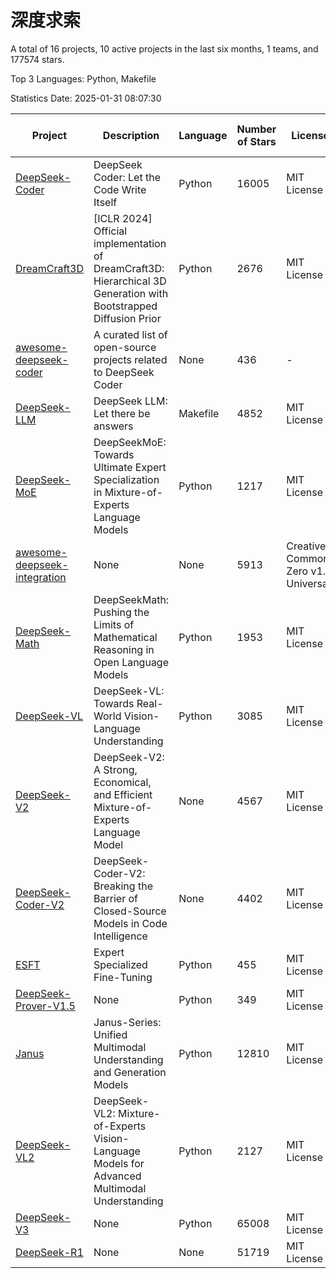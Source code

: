 # 深度求索

A total of 16 projects, 10 active projects in the last six months, 1 teams, and 177574 stars.

Top 3 Languages: Python, Makefile

Statistics Date: 2025-01-31 08:07:30

| Project | Description | Language | Number of Stars | License | Creation Date | Last Updated Date | Last Pushed Date |
| --- | --- | --- | --- | --- | --- | --- | --- |
| [DeepSeek-Coder](https://github.com/deepseek-ai/DeepSeek-Coder) | DeepSeek Coder: Let the Code Write Itself | Python | 16005 | MIT License | 2023-10-20 | 2025-01-31 | 2024-05-21 |
| [DreamCraft3D](https://github.com/deepseek-ai/DreamCraft3D) | [ICLR 2024] Official implementation of DreamCraft3D: Hierarchical 3D Generation with Bootstrapped Diffusion Prior | Python | 2676 | MIT License | 2023-10-23 | 2025-01-31 | 2024-08-21 |
| [awesome-deepseek-coder](https://github.com/deepseek-ai/awesome-deepseek-coder) | A curated list of open-source projects related to DeepSeek Coder | None | 436 | - | 2023-11-06 | 2025-01-31 | 2024-04-03 |
| [DeepSeek-LLM](https://github.com/deepseek-ai/DeepSeek-LLM) | DeepSeek LLM: Let there be answers | Makefile | 4852 | MIT License | 2023-11-29 | 2025-01-31 | 2024-02-04 |
| [DeepSeek-MoE](https://github.com/deepseek-ai/DeepSeek-MoE) | DeepSeekMoE: Towards Ultimate Expert Specialization in Mixture-of-Experts Language Models | Python | 1217 | MIT License | 2024-01-02 | 2025-01-31 | 2024-01-16 |
| [awesome-deepseek-integration](https://github.com/deepseek-ai/awesome-deepseek-integration) | None | None | 5913 | Creative Commons Zero v1.0 Universal | 2024-01-11 | 2025-01-31 | 2025-01-26 |
| [DeepSeek-Math](https://github.com/deepseek-ai/DeepSeek-Math) | DeepSeekMath: Pushing the Limits of Mathematical Reasoning in Open Language Models | Python | 1953 | MIT License | 2024-02-05 | 2025-01-31 | 2024-04-15 |
| [DeepSeek-VL](https://github.com/deepseek-ai/DeepSeek-VL) | DeepSeek-VL: Towards Real-World Vision-Language Understanding | Python | 3085 | MIT License | 2024-03-07 | 2025-01-31 | 2024-04-24 |
| [DeepSeek-V2](https://github.com/deepseek-ai/DeepSeek-V2) | DeepSeek-V2: A Strong, Economical, and Efficient Mixture-of-Experts Language Model | None | 4567 | MIT License | 2024-04-22 | 2025-01-31 | 2024-09-25 |
| [DeepSeek-Coder-V2](https://github.com/deepseek-ai/DeepSeek-Coder-V2) | DeepSeek-Coder-V2: Breaking the Barrier of Closed-Source Models in Code Intelligence | None | 4402 | MIT License | 2024-06-14 | 2025-01-31 | 2024-09-24 |
| [ESFT](https://github.com/deepseek-ai/ESFT) | Expert Specialized Fine-Tuning | Python | 455 | MIT License | 2024-07-04 | 2025-01-31 | 2024-09-22 |
| [DeepSeek-Prover-V1.5](https://github.com/deepseek-ai/DeepSeek-Prover-V1.5) | None | Python | 349 | MIT License | 2024-08-15 | 2025-01-31 | 2024-08-16 |
| [Janus](https://github.com/deepseek-ai/Janus) | Janus-Series: Unified Multimodal Understanding and Generation Models | Python | 12810 | MIT License | 2024-10-18 | 2025-01-31 | 2025-01-28 |
| [DeepSeek-VL2](https://github.com/deepseek-ai/DeepSeek-VL2) | DeepSeek-VL2: Mixture-of-Experts Vision-Language Models for Advanced Multimodal Understanding | Python | 2127 | MIT License | 2024-12-13 | 2025-01-31 | 2025-01-29 |
| [DeepSeek-V3](https://github.com/deepseek-ai/DeepSeek-V3) | None | Python | 65008 | MIT License | 2024-12-26 | 2025-01-31 | 2025-01-26 |
| [DeepSeek-R1](https://github.com/deepseek-ai/DeepSeek-R1) | None | None | 51719 | MIT License | 2025-01-20 | 2025-01-31 | 2025-01-26 |

